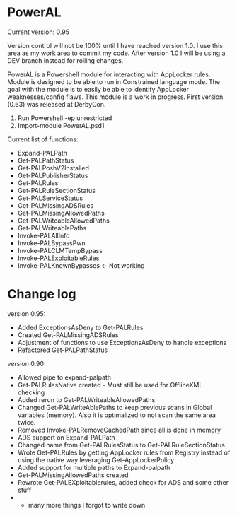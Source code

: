 # PowerAL

Current version: 0.95

Version control will not be 100% until I have reached version 1.0.
I use this area as my work area to commit my code. After version 1.0 I will be using a DEV branch instead
for rolling changes.

PowerAL is a Powershell module for interacting with AppLocker rules.
Module is designed to be able to run in Constrained language mode.
The goal with the module is to easily be able to identify AppLocker weaknesses/config flaws.
This module is a work in progress. First version (0.63) was released at DerbyCon.

1. Run Powershell -ep unrestricted
2. Import-module PowerAL.psd1

Current list of functions:

- Expand-PALPath
- Get-PALPathStatus
- Get-PALPoshV2Installed
- Get-PALPublisherStatus
- Get-PALRules
- Get-PALRuleSectionStatus
- Get-PALServiceStatus
- Get-PALMissingADSRules
- Get-PALMissingAllowedPaths
- Get-PALWriteableAllowedPaths
- Get-PALWriteablePaths
- Invoke-PALAllInfo
- Invoke-PALBypassPwn
- Invoke-PALCLMTempBypass
- Invoke-PALExploitableRules
- Invoke-PALKnownBypasses <- Not working


# Change log

version 0.95:
- Added ExceptionsAsDeny to Get-PALRules
- Created Get-PALMissingADSRules
- Adjustment of functions to use ExceptionsAsDeny to handle exceptions
- Refactored Get-PALPathStatus
 

version 0.90:
- Allowed pipe to expand-palpath
- Get-PALRulesNative created - Must still be used for OfflineXML checking
- Added rerun to Get-PALWriteableAllowedPaths
- Changed Get-PALWriteAblePaths to keep previous scans in Global variables (memory). Also it is optimalized to not scan the same area twice.
- Removed Invoke-PALRemoveCachedPath since all is done in memory
- ADS support on Expand-PALPath
- Changed name from Get-PALRulesStatus to Get-PALRuleSectionStatus
- Wrote Get-PALRules by getting AppLocker rules from Registry instead of using the native way leveraging Get-AppLockerPolicy
- Added support for multiple paths to Expand-palpath
- Get-PALMissingAllowedPaths created
- Rewrote Get-PALEXploitablerules, added check for ADS and some other stuff
-  + many more things I forgot to write down
